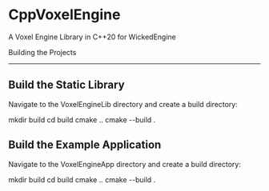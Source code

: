 # CppVoxelEngine
A Voxel Engine Library in C++20 for WickedEngine


Building the Projects

---

Build the Static Library
---
Navigate to the VoxelEngineLib directory and create a build directory:

mkdir build
cd build
cmake ..
cmake --build .


Build the Example Application
---
Navigate to the VoxelEngineApp directory and create a build directory:

mkdir build
cd build
cmake ..
cmake --build .
